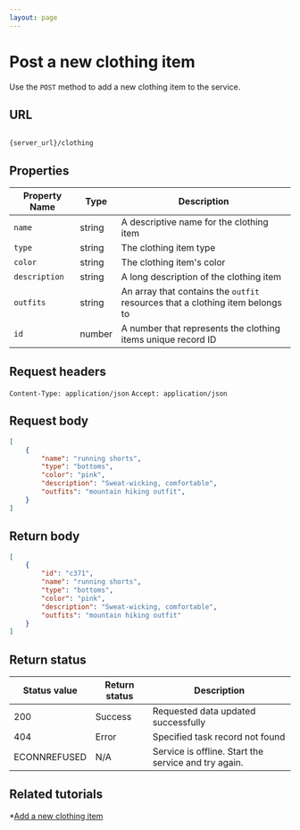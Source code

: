 ```yaml
---
layout: page
---
```


# Post a new clothing item

Use the `POST` method to add a new clothing item to the service.

## URL

```shell

{server_url}/clothing
```

## Properties

|Property Name |Type |Description |
|---------------|-----|------------|
| `name`      |string |A descriptive name for the clothing item|
|`type`    |string |The clothing item type|
|`color`     |string |The clothing item's color|
|`description` |string |A long description of the clothing item|
|`outfits`|string | An array that contains the `outfit` resources that a clothing item belongs to|
|`id` |number |A number that represents the clothing items unique record ID|

## Request headers

`Content-Type: application/json`
`Accept: application/json`

## Request body

```json
[
    {
        "name": "running shorts",
        "type": "bottoms",
        "color": "pink",
        "description": "Sweat-wicking, comfortable",
        "outfits": "mountain hiking outfit",
    }
]
```

## Return body

```json
[
    {
        "id": "c371",
        "name": "running shorts",
        "type": "bottoms",
        "color": "pink",
        "description": "Sweat-wicking, comfortable",
        "outfits": "mountain hiking outfit"
    }
]
```

## Return status

| Status value | Return status | Description |
| ------------- | ----------- | ----------- |
| 200 | Success | Requested data updated successfully |
| 404 | Error | Specified task record not found |
|  ECONNREFUSED | N/A | Service is offline. Start the service and try again. |

## Related tutorials

*[Add a new clothing item](../clothing-add-a-new-clothing-item.md)